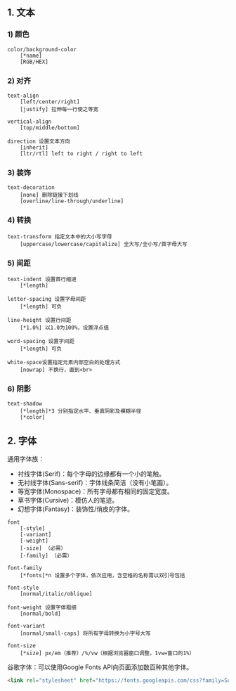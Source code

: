 ## 1. 文本

### 1) 颜色

```text
color/background-color
	[*name]
	[RGB/HEX]
```

### 2) 对齐

```text
text-align
	[left/center/right]
	[justify] 拉伸每一行使之等宽

vertical-align
	[top/middle/bottom]

direction 设置文本方向
	[inherit]
	[ltr/rtl] left to right / right to left
```

### 3) 装饰

```text
text-decoration
	[none] 删除链接下划线
	[overline/line-through/underline]
```

### 4) 转换

```text
text-transform 指定文本中的大小写字母
	[uppercase/lowercase/capitalize] 全大写/全小写/首字母大写
```

### 5) 间距

```text
text-indent 设置首行缩进
	[*length]

letter-spacing 设置字母间距
	[*length] 可负

line-height 设置行间距
	[*1.0%] 以1.0为100%，设置浮点值

word-spacing 设置字间距
	[*length] 可负

white-space设置指定元素内部空白的处理方式
	[nowrap] 不换行，直到<br>
```

### 6) 阴影

```text
text-shadow
	[*length]*3 分别指定水平、垂直阴影及模糊半径
	[*color]
```

## 2. 字体

通用字体族：

- 衬线字体(Serif)：每个字母的边缘都有一个小的笔触。
- 无衬线字体(Sans-serif)：字体线条简洁（没有小笔画）。
- 等宽字体(Monospace)：所有字母都有相同的固定宽度。
- 草书字体(Cursive)：模仿人的笔迹。
- 幻想字体(Fantasy)：装饰性/俏皮的字体。

```text
font
	[-style]
	[-variant]
	[-weight]
	[-size] （必需）
	[-family] （必需）

font-family
	[*fonts]*n 设置多个字体，依次应用，含空格的名称需以双引号包括

font-style
	[normal/italic/oblique]

font-weight 设置字体粗细
	[normal/bold]

font-variant
	[normal/small-caps] 将所有字母转换为小字号大写

font-size
	[*size] px/em（推荐）/%/vw（根据浏览器窗口调整，1vw=窗口的1%）
```

谷歌字体：可以使用Google Fonts API向页面添加数百种其他字体。

```hTML
<link rel="stylesheet" href="https://fonts.googleapis.com/css?family=Sofia">
```